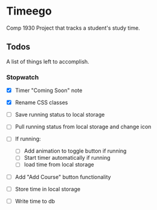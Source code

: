 # Timeego

Comp 1930 Project that tracks a student's study time.

## Todos

A list of things left to accomplish.

### Stopwatch
* [x] Timer "Coming Soon" note
* [x] Rename CSS classes
* [ ] Save running status to local storage
* [ ] Pull running status from local storage and change icon
* [ ] If running:
    * [ ] Add animation to toggle button if running
    * [ ] Start timer automatically if running
    * [ ] load time from local storage
* [ ] Add "Add Course" button functionality
* [ ] Store time in local storage
* [ ] Write time to db



